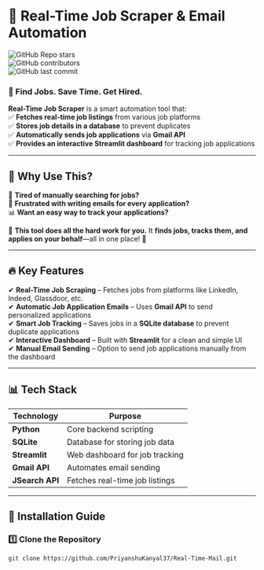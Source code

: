 # 🚀 Real-Time Job Scraper & Email Automation  

![GitHub Repo stars](https://img.shields.io/github/stars/PriyanshuKanyal37/Real-Time-Mail?style=social)  
![GitHub contributors](https://img.shields.io/github/contributors/PriyanshuKanyal37/Real-Time-Mail)  
![GitHub last commit](https://img.shields.io/github/last-commit/PriyanshuKanyal37/Real-Time-Mail)  

### **🔎 Find Jobs. Save Time. Get Hired.**  
**Real-Time Job Scraper** is a smart automation tool that:  
✅ **Fetches real-time job listings** from various job platforms  
✅ **Stores job details in a database** to prevent duplicates  
✅ **Automatically sends job applications** via **Gmail API**  
✅ **Provides an interactive Streamlit dashboard** for tracking job applications  

---

## 🚀 **Why Use This?**
💼 **Tired of manually searching for jobs?**  
💌 **Frustrated with writing emails for every application?**  
📊 **Want an easy way to track your applications?**  

🔹 **This tool does all the hard work for you.** It **finds jobs, tracks them, and applies on your behalf**—all in one place! 🎯  

---

## **🔥 Key Features**
✔ **Real-Time Job Scraping** – Fetches jobs from platforms like LinkedIn, Indeed, Glassdoor, etc.  
✔ **Automatic Job Application Emails** – Uses **Gmail API** to send personalized applications  
✔ **Smart Job Tracking** – Saves jobs in a **SQLite database** to prevent duplicate applications  
✔ **Interactive Dashboard** – Built with **Streamlit** for a clean and simple UI  
✔ **Manual Email Sending** – Option to send job applications manually from the dashboard  

---

## **📊 Tech Stack**
| Technology  | Purpose |
|-------------|------------------------------------------------|
| **Python**  | Core backend scripting |
| **SQLite**  | Database for storing job data |
| **Streamlit** | Web dashboard for job tracking |
| **Gmail API** | Automates email sending |
| **JSearch API** | Fetches real-time job listings |

---

## **📌 Installation Guide**  

### **1️⃣ Clone the Repository**  
```bash
git clone https://github.com/PriyanshuKanyal37/Real-Time-Mail.git
